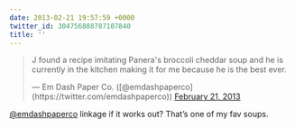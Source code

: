 ```yaml
---
date: 2013-02-21 19:57:59 +0000
twitter_id: 304756888787107840
title: ''
---
```


<blockquote class="twitter-tweet"><p lang="en" dir="ltr">J found a recipe imitating Panera&#39;s broccoli cheddar soup and he is currently in the kitchen making it for me because he is the best ever.</p>&mdash; Em Dash Paper Co. ([@emdashpaperco](https://twitter.com/emdashpaperco)) <a href="https://twitter.com/emdashpaperco/status/304740498927661056?ref_src=twsrc%5Etfw">February 21, 2013</a></blockquote>
<script async src="https://platform.twitter.com/widgets.js" charset="utf-8"></script>

[@emdashpaperco](https://twitter.com/emdashpaperco) linkage if it works out? That’s one of my fav soups.
